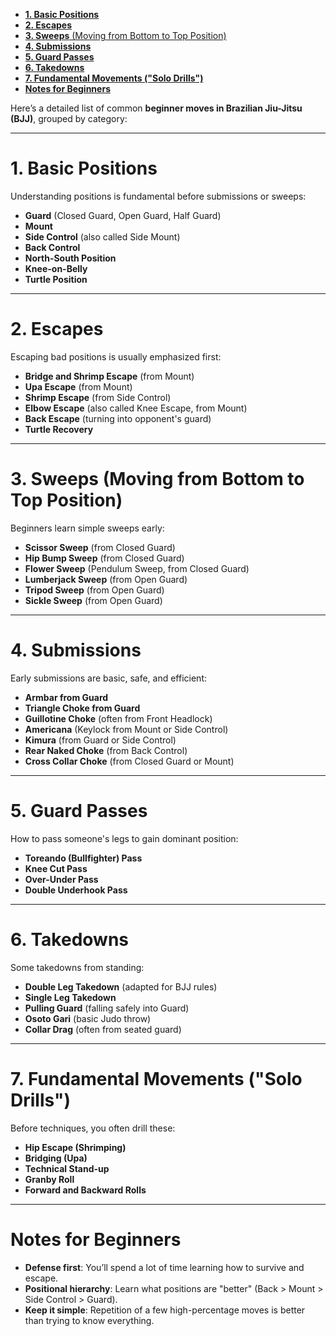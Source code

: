 - [**1. Basic Positions**](#1-basic-positions)
- [**2. Escapes**](#2-escapes)
- [**3. Sweeps** (Moving from Bottom to Top Position)](#3-sweeps-moving-from-bottom-to-top-position)
- [**4. Submissions**](#4-submissions)
- [**5. Guard Passes**](#5-guard-passes)
- [**6. Takedowns**](#6-takedowns)
- [**7. Fundamental Movements ("Solo Drills")**](#7-fundamental-movements-solo-drills)
- [**Notes for Beginners**](#notes-for-beginners)

Here’s a detailed list of common **beginner moves in Brazilian Jiu-Jitsu (BJJ)**, grouped by category:

---

# **1. Basic Positions**
Understanding positions is fundamental before submissions or sweeps:

- **Guard** (Closed Guard, Open Guard, Half Guard)
- **Mount**
- **Side Control** (also called Side Mount)
- **Back Control**
- **North-South Position**
- **Knee-on-Belly**
- **Turtle Position**

---

# **2. Escapes**
Escaping bad positions is usually emphasized first:

- **Bridge and Shrimp Escape** (from Mount)
- **Upa Escape** (from Mount)
- **Shrimp Escape** (from Side Control)
- **Elbow Escape** (also called Knee Escape, from Mount)
- **Back Escape** (turning into opponent's guard)
- **Turtle Recovery**

---

# **3. Sweeps** (Moving from Bottom to Top Position)
Beginners learn simple sweeps early:

- **Scissor Sweep** (from Closed Guard)
- **Hip Bump Sweep** (from Closed Guard)
- **Flower Sweep** (Pendulum Sweep, from Closed Guard)
- **Lumberjack Sweep** (from Open Guard)
- **Tripod Sweep** (from Open Guard)
- **Sickle Sweep** (from Open Guard)

---

# **4. Submissions**
Early submissions are basic, safe, and efficient:

- **Armbar from Guard**
- **Triangle Choke from Guard**
- **Guillotine Choke** (often from Front Headlock)
- **Americana** (Keylock from Mount or Side Control)
- **Kimura** (from Guard or Side Control)
- **Rear Naked Choke** (from Back Control)
- **Cross Collar Choke** (from Closed Guard or Mount)

---

# **5. Guard Passes**
How to pass someone's legs to gain dominant position:

- **Toreando (Bullfighter) Pass**
- **Knee Cut Pass**
- **Over-Under Pass**
- **Double Underhook Pass**

---

# **6. Takedowns**
Some takedowns from standing:

- **Double Leg Takedown** (adapted for BJJ rules)
- **Single Leg Takedown**
- **Pulling Guard** (falling safely into Guard)
- **Osoto Gari** (basic Judo throw)
- **Collar Drag** (often from seated guard)

---

# **7. Fundamental Movements ("Solo Drills")**
Before techniques, you often drill these:

- **Hip Escape (Shrimping)**
- **Bridging (Upa)**
- **Technical Stand-up**
- **Granby Roll**
- **Forward and Backward Rolls**

---

# **Notes for Beginners**
- **Defense first**: You’ll spend a lot of time learning how to survive and escape.
- **Positional hierarchy**: Learn what positions are "better" (Back > Mount > Side Control > Guard).
- **Keep it simple**: Repetition of a few high-percentage moves is better than trying to know everything.

